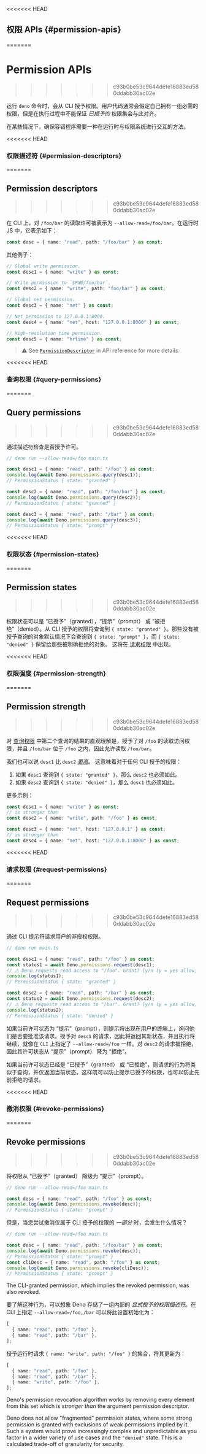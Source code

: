 <<<<<<< HEAD
## 权限 APIs {#permission-apis}
=======
# Permission APIs
>>>>>>> c93b0be53c9644defe16883ed580ddabb30ac02e

运行 `deno` 命令时，会从 CLI 授予权限。用户代码通常会假定自己拥有一组必需的权限，但是在执行过程中不能保证 _已授予的_ 权限集会与此对齐。

在某些情况下，确保容错程序需要一种在运行时与权限系统进行交互的方法。

<<<<<<< HEAD
### 权限描述符 {#permission-descriptors}
=======
## Permission descriptors
>>>>>>> c93b0be53c9644defe16883ed580ddabb30ac02e

在 CLI 上，对 `/foo/bar` 的读取许可被表示为 `--allow-read=/foo/bar`。在运行时 JS 中，它表示如下：

```ts
const desc = { name: "read", path: "/foo/bar" } as const;
```

其他例子：

```ts
// Global write permission.
const desc1 = { name: "write" } as const;

// Write permission to `$PWD/foo/bar`.
const desc2 = { name: "write", path: "foo/bar" } as const;

// Global net permission.
const desc3 = { name: "net" } as const;

// Net permission to 127.0.0.1:8000.
const desc4 = { name: "net", host: "127.0.0.1:8000" } as const;

// High-resolution time permission.
const desc5 = { name: "hrtime" } as const;
```

> ⚠️ See [`PermissionDescriptor`](/api?s=Deno.PermissionDescriptor) in API
> reference for more details.

<<<<<<< HEAD
### 查询权限 {#query-permissions}
=======
## Query permissions
>>>>>>> c93b0be53c9644defe16883ed580ddabb30ac02e

通过描述符检查是否授予许可。

```ts
// deno run --allow-read=/foo main.ts

const desc1 = { name: "read", path: "/foo" } as const;
console.log(await Deno.permissions.query(desc1));
// PermissionStatus { state: "granted" }

const desc2 = { name: "read", path: "/foo/bar" } as const;
console.log(await Deno.permissions.query(desc2));
// PermissionStatus { state: "granted" }

const desc3 = { name: "read", path: "/bar" } as const;
console.log(await Deno.permissions.query(desc3));
// PermissionStatus { state: "prompt" }
```

<<<<<<< HEAD
### 权限状态 {#permission-states}
=======
## Permission states
>>>>>>> c93b0be53c9644defe16883ed580ddabb30ac02e

权限状态可以是 “已授予”（granted），“提示”（prompt） 或 “被拒绝”（denied）。从 CLI 授予的权限将查询到
`{ state: "granted" }`。那些没有被授予查询的对象默认情况下会查询到 `{ state: "prompt" }`，而
`{ state: "denied" }` 保留给那些被明确拒绝的对象。 这将在 [请求权限](#request-permissions) 中出现。

<<<<<<< HEAD
### 权限强度 {#permission-strength}
=======
## Permission strength
>>>>>>> c93b0be53c9644defe16883ed580ddabb30ac02e

对 [查询权限](#query-permissions) 中第二个查询的结果的直观理解是，授予了对 `/foo` 的读取访问权限，并且 `/foo/bar`
位于 `/foo` 之内，因此允许读取 `/foo/bar`。

我们也可以说 `desc1` 比 `desc2`
_[更高](https://www.w3.org/TR/permissions/#ref-for-permissiondescriptor-stronger-than)_。
这意味着对于任何 CLI 授予的权限：

1. 如果 `desc1` 查询到 `{ state: "granted" }`，那么 `desc2` 也必须如此。
2. 如果 `desc2` 查询到 `{ state: "denied" }`，那么 `desc1` 也必须如此。

更多示例：

```ts
const desc1 = { name: "write" } as const;
// is stronger than
const desc2 = { name: "write", path: "/foo" } as const;

const desc3 = { name: "net", host: "127.0.0.1" } as const;
// is stronger than
const desc4 = { name: "net", host: "127.0.0.1:8000" } as const;
```

<<<<<<< HEAD
### 请求权限 {#request-permissions}
=======
## Request permissions
>>>>>>> c93b0be53c9644defe16883ed580ddabb30ac02e

通过 CLI 提示符请求用户的非授权权限。

```ts
// deno run main.ts

const desc1 = { name: "read", path: "/foo" } as const;
const status1 = await Deno.permissions.request(desc1);
// ⚠️ Deno requests read access to "/foo". Grant? [y/n (y = yes allow, n = no deny)] y
console.log(status1);
// PermissionStatus { state: "granted" }

const desc2 = { name: "read", path: "/bar" } as const;
const status2 = await Deno.permissions.request(desc2);
// ⚠️ Deno requests read access to "/bar". Grant? [y/n (y = yes allow, n = no deny)] n
console.log(status2);
// PermissionStatus { state: "denied" }
```

如果当前许可状态为 “提示”（prompt），则提示将出现在用户的终端上，询问他们是否要批准该请求。授予对 `desc1`
的请求，因此将返回其新状态，并且执行将继续，就像在 `CLI` 上指定了 `--allow-read=/foo` 一样。对 `desc2`
的请求被拒绝，因此其许可状态从 “提示”（prompt） 降为 “拒绝”。

如果当前许可状态已经是 “已授予”（granted） 或
“已拒绝”，则请求的行为将类似于查询，并仅返回当前状态。这样既可以防止提示已授予的权限，也可以防止先前拒绝的请求。

<<<<<<< HEAD
### 撤消权限 {#revoke-permissions}
=======
## Revoke permissions
>>>>>>> c93b0be53c9644defe16883ed580ddabb30ac02e

将权限从 “已授予”（granted） 降级为 “提示”（prompt）。

```ts
// deno run --allow-read=/foo main.ts

const desc = { name: "read", path: "/foo" } as const;
console.log(await Deno.permissions.revoke(desc));
// PermissionStatus { state: "prompt" }
```

但是，当您尝试撤消仅属于 CLI 授予的权限的 _一部分_ 时，会发生什么情况？

```ts
// deno run --allow-read=/foo main.ts

const desc = { name: "read", path: "/foo/bar" } as const;
console.log(await Deno.permissions.revoke(desc));
// PermissionStatus { state: "prompt" }
const cliDesc = { name: "read", path: "/foo" } as const;
console.log(await Deno.permissions.revoke(cliDesc));
// PermissionStatus { state: "prompt" }
```

The CLI-granted permission, which implies the revoked permission, was also
revoked.

要了解这种行为，可以想象 Deno 存储了一组内部的 _显式授予的权限描述符_。在 CLI 上指定 `--allow-read=/foo,/bar`
可以将此设置初始化为：

```ts
[
  { name: "read", path: "/foo" },
  { name: "read", path: "/bar" },
];
```

授予运行时请求 `{ name: "write", path: "/foo" }` 的集合，将其更新为：

```ts
[
  { name: "read", path: "/foo" },
  { name: "read", path: "/bar" },
  { name: "write", path: "/foo" },
];
```

Deno's permission revocation algorithm works by removing every element from this
set which is _stronger than_ the argument permission descriptor.

Deno does not allow "fragmented" permission states, where some strong permission
is granted with exclusions of weak permissions implied by it. Such a system
would prove increasingly complex and unpredictable as you factor in a wider
variety of use cases and the `"denied"` state. This is a calculated trade-off of
granularity for security.

